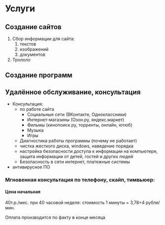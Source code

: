 Услуги
=======

## Создание сайтов

1. Сбор информации для сайта:
	1.  текстов
	2.  изображений
	3.  документов
2.  Трололо
 

## Создание программ


## Удалённое обслуживание, консультация

- Консультация:
	- по работе сайта
		- Социальные сети (ВКонтакте, Одноклассники)
		- Интернет-магазины (Озон.ру, яндекс.маркет)
		- Фильмы (кинопоиск.ру, торренты, онлайн, ютюб)
		- Музыка
		- Игры
	- Диагностика работы программы (почему не работает)
	- чистка жесткого диска, windows, наведение порядка
	- настройка безопасности доступа к информации на компьютере, защита информации от детей, гостей и других людей
	- Безопасность в сети интернет, платежные системы
- антивирусное ПО

### Мгновенная консультация по телефону, скайп, тимвьюер:
#### Цена начальная
40т.р./мес. при 40 часовой неделе: стоимость 1 минуты = 3,78=4 рубля/мин.

Оплата производится по факту в конце месяца